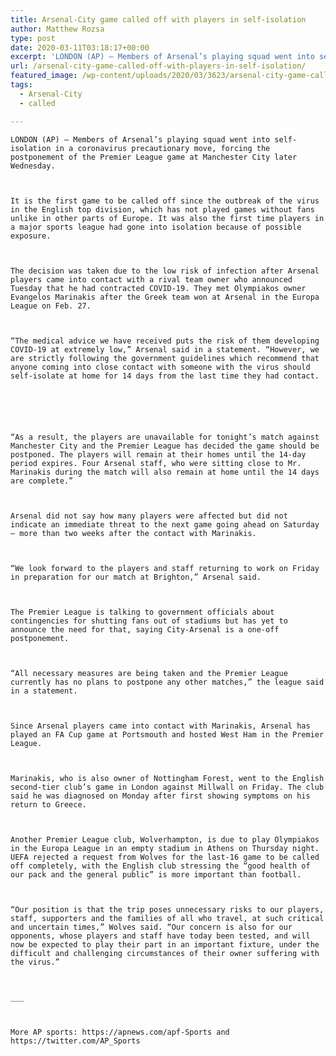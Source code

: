 ```yaml
---
title: Arsenal-City game called off with players in self-isolation
author: Matthew Rozsa
type: post
date: 2020-03-11T03:18:17+00:00
excerpt: 'LONDON (AP) — Members of Arsenal’s playing squad went into self-isolation in a coronavirus precautionary move, forcing the postponement of the Premier League game at Manchester City later Wednesday.It is the first game to be called off since the outbreak of the virus in the English top division, which has not played games without fans&hellip;'
url: /arsenal-city-game-called-off-with-players-in-self-isolation/
featured_image: /wp-content/uploads/2020/03/3623/arsenal-city-game-called-off-with-players-in-self-isolation.jpg
tags:
  - Arsenal-City
  - called

---
```

  
    LONDON (AP) — Members of Arsenal’s playing squad went into self-isolation in a coronavirus precautionary move, forcing the postponement of the Premier League game at Manchester City later Wednesday.
  
  
  
    It is the first game to be called off since the outbreak of the virus in the English top division, which has not played games without fans unlike in other parts of Europe. It was also the first time players in a major sports league had gone into isolation because of possible exposure.
  
  
  
    The decision was taken due to the low risk of infection after Arsenal players came into contact with a rival team owner who announced Tuesday that he had contracted COVID-19. They met Olympiakos owner Evangelos Marinakis after the Greek team won at Arsenal in the Europa League on Feb. 27.
  
  
  
    “The medical advice we have received puts the risk of them developing COVID-19 at extremely low,” Arsenal said in a statement. “However, we are strictly following the government guidelines which recommend that anyone coming into close contact with someone with the virus should self-isolate at home for 14 days from the last time they had contact.
  
  
  
  
  
  
    “As a result, the players are unavailable for tonight’s match against Manchester City and the Premier League has decided the game should be postponed. The players will remain at their homes until the 14-day period expires. Four Arsenal staff, who were sitting close to Mr. Marinakis during the match will also remain at home until the 14 days are complete.”
  
  
  
    Arsenal did not say how many players were affected but did not indicate an immediate threat to the next game going ahead on Saturday — more than two weeks after the contact with Marinakis.
  
  
  
    “We look forward to the players and staff returning to work on Friday in preparation for our match at Brighton,” Arsenal said.
  
  
  
    The Premier League is talking to government officials about contingencies for shutting fans out of stadiums but has yet to announce the need for that, saying City-Arsenal is a one-off postponement.
  
  
  
    “All necessary measures are being taken and the Premier League currently has no plans to postpone any other matches,” the league said in a statement.
  
  
  
    Since Arsenal players came into contact with Marinakis, Arsenal has played an FA Cup game at Portsmouth and hosted West Ham in the Premier League.
  
  
  
    Marinakis, who is also owner of Nottingham Forest, went to the English second-tier club’s game in London against Millwall on Friday. The club said he was diagnosed on Monday after first showing symptoms on his return to Greece.
  
  
  
    Another Premier League club, Wolverhampton, is due to play Olympiakos in the Europa League in an empty stadium in Athens on Thursday night. UEFA rejected a request from Wolves for the last-16 game to be called off completely, with the English club stressing the “good health of our pack and the general public” is more important than football.
  
  
  
    “Our position is that the trip poses unnecessary risks to our players, staff, supporters and the families of all who travel, at such critical and uncertain times,” Wolves said. “Our concern is also for our opponents, whose players and staff have today been tested, and will now be expected to play their part in an important fixture, under the difficult and challenging circumstances of their owner suffering with the virus.”
  
  
  
    ___
  
  
  
    More AP sports: https://apnews.com/apf-Sports and https://twitter.com/AP_Sports
  
